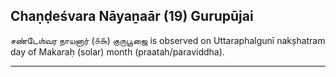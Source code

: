 ## Chaṇḍeśvara Nāyaṉaār (19) Gurupūjai
சண்டேஶ்வர நாயனார் (௧௯) குருபூஜை is observed on Uttaraphalgunī nakṣhatram day of Makaraḥ (solar) month (praatah/paraviddha).



---
